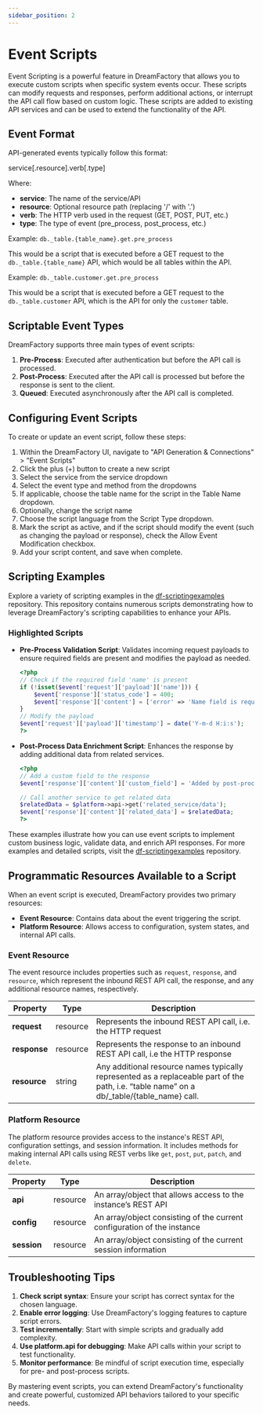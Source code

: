 ```yaml
---
sidebar_position: 2
---
```


# Event Scripts

Event Scripting is a powerful feature in DreamFactory that allows you to execute custom scripts when specific system events occur. These scripts can modify requests and responses, perform additional actions, or interrupt the API call flow based on custom logic. These scripts are added to existing API services and can be used to extend the functionality of the API.

## Event Format

API-generated events typically follow this format:

service[.resource].verb[.type]

Where:
- **service**: The name of the service/API
- **resource**: Optional resource path (replacing '/' with '.')
- **verb**: The HTTP verb used in the request (GET, POST, PUT, etc.)
- **type**: The type of event (pre_process, post_process, etc.)

Example: `db._table.{table_name}.get.pre_process`

This would be a script that is executed before a GET request to the `db._table.{table_name}` API, which would be all tables within the API. 

Example: `db._table.customer.get.pre_process`

This would be a script that is executed before a GET request to the `db._table.customer` API, which is the API for only the `customer` table.

## Scriptable Event Types

DreamFactory supports three main types of event scripts:

1. **Pre-Process**: Executed after authentication but before the API call is processed.
2. **Post-Process**: Executed after the API call is processed but before the response is sent to the client.
3. **Queued**: Executed asynchronously after the API call is completed.

## Configuring Event Scripts

To create or update an event script, follow these steps:

1. Within the DreamFactory UI, navigate to "API Generation & Connections" > "Event Scripts"
2. Click the plus (+) button to create a new script
3. Select the service from the service dropdown
4. Select the event type and method from the dropdowns
5. If applicable, choose the table name for the script in the Table Name dropdown. 
6. Optionally, change the script name
7. Choose the script language from the Script Type dropdown.
8. Mark the script as active, and if the script should modify the event (such as changing the payload or response), check the Allow Event Modification checkbox.
9. Add your script content, and save when complete. 

## Scripting Examples

Explore a variety of scripting examples in the [df-scriptingexamples](https://github.com/dreamfactorysoftware/example-scripts) repository. This repository contains numerous scripts demonstrating how to leverage DreamFactory's scripting capabilities to enhance your APIs.

### Highlighted Scripts

- **Pre-Process Validation Script**: Validates incoming request payloads to ensure required fields are present and modifies the payload as needed.
  
  ```php
  <?php
  // Check if the required field 'name' is present
  if (!isset($event['request']['payload']['name'])) {
      $event['response']['status_code'] = 400;
      $event['response']['content'] = ['error' => 'Name field is required'];
  }
  // Modify the payload
  $event['request']['payload']['timestamp'] = date('Y-m-d H:i:s');
  ?>
  ```

- **Post-Process Data Enrichment Script**: Enhances the response by adding additional data from related services.

  ```php
  <?php
  // Add a custom field to the response
  $event['response']['content']['custom_field'] = 'Added by post-process script';

  // Call another service to get related data
  $relatedData = $platform->api->get('related_service/data');
  $event['response']['content']['related_data'] = $relatedData;
  ?>
  ```

These examples illustrate how you can use event scripts to implement custom business logic, validate data, and enrich API responses. For more examples and detailed scripts, visit the [df-scriptingexamples](https://github.com/dreamfactorysoftware/df-scriptingexamples) repository.

## Programmatic Resources Available to a Script

When an event script is executed, DreamFactory provides two primary resources:

- **Event Resource**: Contains data about the event triggering the script.
- **Platform Resource**: Allows access to configuration, system states, and internal API calls.

### Event Resource

The event resource includes properties such as `request`, `response`, and `resource`, which represent the inbound REST API call, the response, and any additional resource names, respectively.

| **Property** | **Type** | **Description**                                                                                                                              |
| ------------ | -------- | -------------------------------------------------------------------------------------------------------------------------------------------- |
| **request**  | resource | Represents the inbound REST API call, i.e. the HTTP request                                                                                  |
| **response** | resource | Represents the response to an inbound REST API call, i.e the HTTP response                                                                   |
| **resource** | string   | Any additional resource names typically represented as a replaceable part of the path, i.e. “table name” on a db/\_table/{table\_name} call. |

### Platform Resource

The platform resource provides access to the instance's REST API, configuration settings, and session information. It includes methods for making internal API calls using REST verbs like `get`, `post`, `put`, `patch`, and `delete`.

| **Property** | **Type** | **Description**                                                         |
| ------------ | -------- | ----------------------------------------------------------------------- |
| **api**      | resource | An array/object that allows access to the instance’s REST API           |
| **config**   | resource | An array/object consisting of the current configuration of the instance |
| **session**  | resource | An array/object consisting of the current session information           |

## Troubleshooting Tips

1. **Check script syntax**: Ensure your script has correct syntax for the chosen language.
2. **Enable error logging**: Use DreamFactory's logging features to capture script errors.
3. **Test incrementally**: Start with simple scripts and gradually add complexity.
4. **Use platform.api for debugging**: Make API calls within your script to test functionality.
5. **Monitor performance**: Be mindful of script execution time, especially for pre- and post-process scripts.

By mastering event scripts, you can extend DreamFactory's functionality and create powerful, customized API behaviors tailored to your specific needs.
